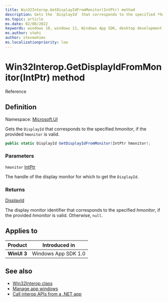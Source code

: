 ```yaml
---
title: Win32Interop.GetDisplayIdFromMonitor(IntPtr) method
description: Gets the `DisplayId` that corresponds to the specified *hmonitor*, if the provided `hmonitor` is valid.
ms.topic: article
ms.date: 02/08/2022
keywords: windows 10, windows 11, Windows App SDK, desktop development, winui, app sdk, C#, interop, Win32Interop.GetDisplayIdFromMonitor, GetDisplayIdFromMonitor
ms.author: stwhi
author: stevewhims
ms.localizationpriority: low
---
```


# Win32Interop.GetDisplayIdFromMonitor(IntPtr) method

Reference

## Definition

Namespace: [Microsoft.UI](microsoft.ui.md)

Gets the `DisplayId` that corresponds to the specified *hmonitor*, if the provided `hmonitor` is valid.

```csharp
public static DisplayId GetDisplayIdFromMonitor(IntPtr hmonitor);
```

### Parameters

`hmonitor` [IntPtr](/dotnet/api/system.intptr)

The handle of the display monitor for which to get the `DisplayId`.

### Returns

[DisplayId](/windows/windows-app-sdk/api/winrt/microsoft.ui.displayid)

The display monitor identifier that corresponds to the specified *hmonitor*, if the provided *hmonitor* is valid. Otherwise, `null`.

## Applies to

| Product | Introduced in |
|-|-|
|**WinUI 3**|Windows App SDK 1.0|

## See also

* [Win32Interop class](microsoft.ui.win32interop.md)
* [Manage app windows](../../../windows-app-sdk/windowing/windowing-overview.md)
* [Call interop APIs from a .NET app](../../../desktop/modernize/winrt-com-interop-csharp.md)